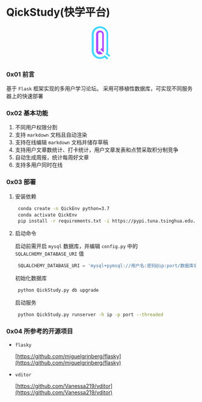 # QickStudy(快学平台)
<div align="center"><img src='img/logo.png' width="50px"></div>

### 0x01 前言

基于 `Flask` 框架实现的多用户学习论坛。
采用可移植性数据库，可实现不同服务器上的快速部署

### 0x02 基本功能

1. 不同用户权限分割
2. 支持 `markdown` 文档且自动渲染
3. 支持在线编辑 `markdown` 文档并储存草稿
4. 支持用户文章数统计、打卡统计，用户文章发表和点赞采取积分制竞争
5. 自动生成周报，统计每周好文章
6. 支持多用户同时在线

### 0x03 部署

1. 安装依赖
   ```bash
    conda create -n QickEnv python=3.7
    conda activate QickEnv
    pip install -r requirements.txt -i https://pypi.tuna.tsinghua.edu.cn/simple
   ```

2. 启动命令
   
   启动前需开启 `mysql` 数据库，并编辑 `config.py` 中的 `SQLALCHEMY_DATABASE_URI` 值
   ```python
    SQLALCHEMY_DATABASE_URI = 'mysql+pymsql://用户名:密码@ip:port/数据库名'
   ```
   初始化数据库
   ```bash
    python QickStudy.py db upgrade
   ```
   启动服务
   ```bash
    python QickStudy.py runserver -h ip -p port --threaded
   ```

### 0x04 所参考的开源项目

+ `flasky`
  
   [https://github.com/miguelgrinberg/flasky](https://github.com/miguelgrinberg/flasky)

+ `vditor`

   [https://github.com/Vanessa219/vditor](https://github.com/Vanessa219/vditor)